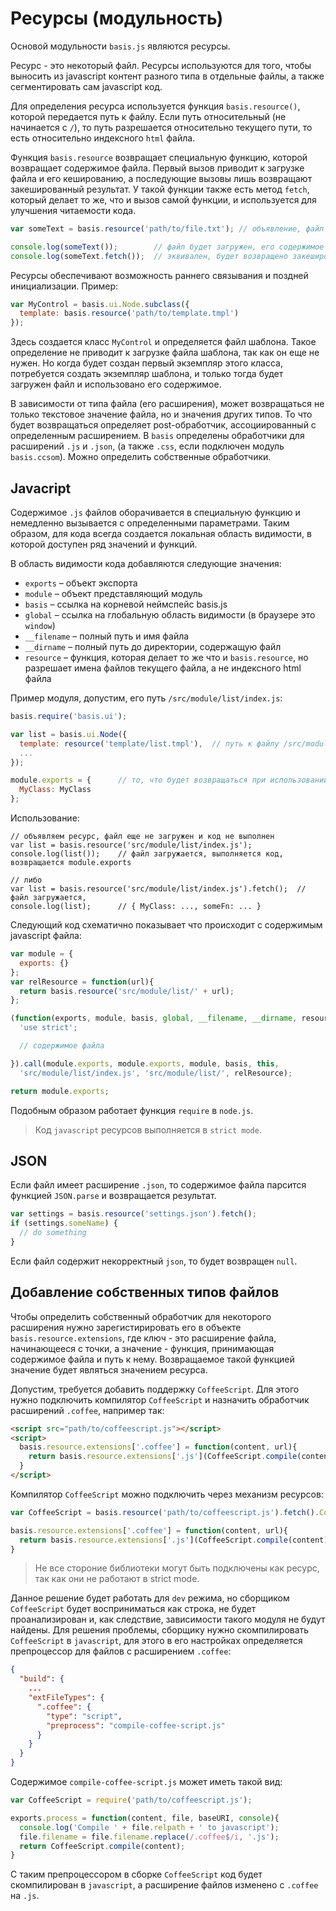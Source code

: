 # Ресурсы (модульность)

Основой модульности `basis.js` являются ресурсы.

Ресурс - это некоторый файл. Ресурсы используются для того, чтобы выносить из javascript контент разного типа в отдельные файлы, а также сегментировать сам javascript код.

Для определения ресурса используется функция `basis.resource()`, которой передается путь к файлу. Если путь относительный (не начинается с `/`), то путь разрешается относительно текущего пути, то есть относительно индексного `html` файла.

Функция `basis.resource` возвращает специальную функцию, которой возвращает содержимое файла. Первый вызов приводит к загрузке файла и его кешированию, а последующие вызовы лишь возвращают закешированный результат. У такой функции также есть метод `fetch`, который делает то же, что и вызов самой функции, и используется для улучшения читаемости кода.

```js
var someText = basis.resource('path/to/file.txt'); // объявление, файл еще не загружен

console.log(someText());        // файл будет загружен, его содержимое будет закешировано и возвращено
console.log(someText.fetch());  // эквивален, будет возвращено закешированное значение
```

Ресурсы обеспечивают возможность раннего связывания и поздней инициализации. Пример:

```js
var MyControl = basis.ui.Node.subclass({
  template: basis.resource('path/to/template.tmpl')
});
```

Здесь создается класс `MyControl` и определяется файл шаблона. Такое определение не приводит к загрузке файла шаблона, так как он еще не нужен. Но когда будет создан первый экземпляр этого класса, потребуется создать экземпляр шаблона, и только тогда будет загружен файл и использовано его содержимое.

В зависимости от типа файла (его расширения), может возвращаться не только текстовое значение файла, но и значения других типов. То что будет возвращаться определяет post-обработчик, ассоциированный с определенным расширением. В `basis` определены обработчики для расширений `.js` и `.json`, (а также `.css`, если подключен модуль `basis.ccsom`). Можно определить собственные обработчики.

## Javacript

Содержимое `.js` файлов оборачивается в специальную функцию и немедленно вызывается с определенными параметрами. Таким образом, для кода всегда создается локальная область видимости, в которой доступен ряд значений и функций.

В область видимости кода добавляются следующие значения:

* `exports` – объект экспорта
* `module` – объект представляющий модуль
* `basis` – ссылка на корневой неймспейс basis.js
* `global` – ссылка на глобальную область видимости (в браузере это `window`)
* `__filename` – полный путь и имя файла
* `__dirname` – полный путь до директории, содержащую файл
* `resource` – функция, которая делает то же что и `basis.resource`, но разрешает имена файлов текущего файла, а не индексного html файла

Пример модуля, допустим, его путь `/src/module/list/index.js`:

```js
basis.require('basis.ui');

var list = basis.ui.Node({
  template: resource('template/list.tmpl'),  // путь к файлу /src/module/list/template/list.tmpl
  ...
});

module.exports = {      // то, что будет возвращаться при использовании ресурса
  MyClass: MyClass
};
```

Использование:

```
// объявляем ресурс, файл еще не загружен и код не выполнен
var list = basis.resource('src/module/list/index.js');
console.log(list());    // файл загружается, выполняется код, возвращается module.exports

// либо
var list = basis.resource('src/module/list/index.js').fetch();  // файл загружается,
console.log(list);      // { MyClass: ..., someFn: ... }
```

Следующий код схематично показывает что происходит с содержимым javascript файла:

```js
var module = {
  exports: {}
};
var relResource = function(url){
  return basis.resource('src/module/list/' + url);
};

(function(exports, module, basis, global, __filename, __dirname, resource){
  'use strict';

  // содержимое файла

}).call(module.exports, module.exports, module, basis, this,
  'src/module/list/index.js', 'src/module/list/', relResource);

return module.exports;
```

Подобным образом работает функция `require` в `node.js`.

> Код `javascript` ресурсов выполняется в `strict mode`.

## JSON

Если файл имеет расширение `.json`, то содержимое файла парсится функцией `JSON.parse` и возвращается результат.

```js
var settings = basis.resource('settings.json').fetch();
if (settings.someName) {
  // do something
}
```

Если файл содержит некорректный `json`, то будет возвращен `null`.

## Добавление собственных типов файлов

Чтобы определить собственный обработчик для некоторого расширения нужно зарегистирировать его в объекте `basis.resource.extensions`, где ключ - это расширение файла, начинающееся с точки, а значение - функция, принимающая содержимое файла и путь к нему. Возвращаемое такой функцией значение будет являться значением ресурса.

Допустим, требуется добавить поддержку `CoffeeScript`. Для этого нужно подключить компилятор `CoffeeScript` и назначить обработчик расширений `.coffee`, например так:

```html
<script src="path/to/coffeescript.js"></script>
<script>
  basis.resource.extensions['.coffee'] = function(content, url){
    return basis.resource.extensions['.js'](CoffeeScript.compile(content), url);
  }
</script>
```

Компилятор `CoffeeScript` можно подключить через механизм ресурсов:

```js
var CoffeeScript = basis.resource('path/to/coffeescript.js').fetch().CoffeeScript;

basis.resource.extensions['.coffee'] = function(content, url){
  return basis.resource.extensions['.js'](CoffeeScript.compile(content), url);
}
```

> Не все стороние библиотеки могут быть подключены как ресурс, так как они не работают в strict mode.

Данное решение будет работать для `dev` режима, но сборщиком `CoffeeScript` будет восприниматься как строка, не будет проанализирован и, как следствие, зависимости такого модуля не будут найдены. Для решения проблемы, сборщику нужно скомпилировать `CoffeeScript` в `javascript`, для этого в его настройках определяется препроцессор для файлов с расширением `.coffee`:

```json
{
  "build": {
    ...
    "extFileTypes": {
      ".coffee": {
        "type": "script",
        "preprocess": "compile-coffee-script.js"
      }
    }
  }
}
```

Содержимое `compile-coffee-script.js` может иметь такой вид:

```js
var CoffeeScript = require('path/to/coffeescript.js');

exports.process = function(content, file, baseURI, console){
  console.log('Compile ' + file.relpath + ' to javascript');
  file.filename = file.filename.replace(/.coffee$/i, '.js');
  return CoffeeScript.compile(content);
}
```

С таким препроцессором в сборке `CoffeeScript` код будет скомпилирован в `javascript`, а расширение файлов изменено с `.coffee` на `.js`.
